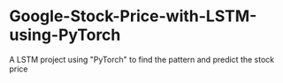 # Google-Stock-Price-with-LSTM-using-PyTorch
A LSTM project using "PyTorch" to find the pattern and predict the stock price
